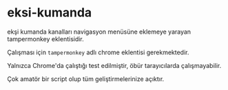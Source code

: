 eksi-kumanda
============

ekşi kumanda kanalları navigasyon menüsüne eklemeye yarayan tampermonkey eklentisidir.

Çalışması için `tampermonkey` adlı chrome eklentisi gerekmektedir.

Yalnızca Chrome'da çalıştığı test edilmiştir, öbür tarayıcılarda çalışmayabilir. 

Çok amatör bir script olup tüm geliştirmelerinize açıktır.
